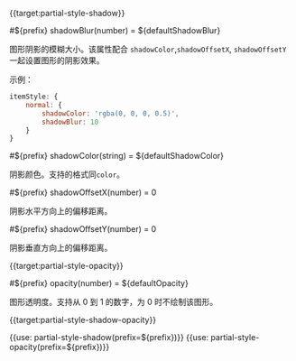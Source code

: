 {{target:partial-style-shadow}}

#${prefix} shadowBlur(number) = ${defaultShadowBlur}

图形阴影的模糊大小。该属性配合 `shadowColor`,`shadowOffsetX`, `shadowOffsetY` 一起设置图形的阴影效果。

示例：
```js
itemStyle: {
    normal: {
        shadowColor: 'rgba(0, 0, 0, 0.5)',
        shadowBlur: 10
    }
}
```

#${prefix} shadowColor(string) = ${defaultShadowColor}

阴影颜色。支持的格式同`color`。


#${prefix} shadowOffsetX(number) = 0

阴影水平方向上的偏移距离。

#${prefix} shadowOffsetY(number) = 0

阴影垂直方向上的偏移距离。


{{target:partial-style-opacity}}

#${prefix} opacity(number) = ${defaultOpacity}

图形透明度。支持从 0 到 1 的数字，为 0 时不绘制该图形。




{{target:partial-style-shadow-opacity}}

{{use: partial-style-shadow(prefix=${prefix})}}
{{use: partial-style-opacity(prefix=${prefix})}}
